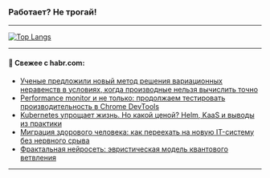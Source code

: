 ### Работает? Не трогай!

---
<!--
#### 🛠️ Technical stack:

![Java](https://img.shields.io/badge/Java-informational?logo=Oracle&style=flat&logoColor=white&color=FF4500)
![Kotlin](https://img.shields.io/badge/Kotlin-informational?logo=Kotlin&style=flat&logoColor=white&color=774D97)
![TS](https://img.shields.io/badge/TypeScript-informational?logo=typeScript&style=flat&logoColor=black&color=017acc)
![Python](https://img.shields.io/badge/Python-informational?logo=Python&style=flat&logoColor=black&color=ffdd54) <br>
![Spring](https://img.shields.io/badge/Spring-informational?logo=Spring&style=flat&logoColor=white&color=6DB33F) 
![SpringBoot](https://img.shields.io/badge/SpringBoot-informational?logo=SpringBoot&style=flat&logoColor=white&color=6DB33F)
![Nest](https://img.shields.io/badge/NestJS-informational?logo=NestJS&style=flat&logoColor=white&color=E0234E) 
![NodeJS](https://img.shields.io/badge/NodeJS-informational?logo=node.js&style=flat&logoColor=white&color=70A760)<br>
![PostgreSQL](https://img.shields.io/badge/PostgreSQL-informational?logo=PostgreSQL&style=flat&logoColor=white&color=DAA520)
![MongoDB](https://img.shields.io/badge/MongoDB-informational?logo=MongoDB&style=flat&logoColor=white&color=870000)
![Apache](https://img.shields.io/badge/Apache-informational?logo=apache&style=flat&logoColor=white&color=f74e28)

___ 
-->

<!--- #### 🛠️ : --->

[![Top Langs](https://github-readme-stats-82jvfl3w3-advtsettinggmailcoms-projects.vercel.app/api/top-langs/?username=zloylis&langs_count=10&hide_title=true&title_color=e6edf3&size_weight=0.5&count_weight=0.5&layout=compact&hide_progress=true&hide_border=true&theme=dracula&hide=css,makefile,cmake)](https://github.com/zloylis)

<!---


####  :octocat:&nbsp;&nbsp; Статистика:

![GitHub stats](https://github-readme-stats-u2qms2cxw-advtsettinggmailcoms-projects.vercel.app/api?username=zloylis&show_icons=true&hide_border=true&theme=dracula&title_color=e6edf3&include_all_commits=true&count_private=true&hide_rank=false&hide_title=true&rank_icon=github)
-->
---

#### 💬 Свежее с habr.com:

<!-- BLOG-POST-LIST:START -->
- [Ученые предложили новый метод решения вариационных неравенств в условиях, когда производные нельзя вычислить точно](https://habr.com/ru/articles/944440/?utm_source=habrahabr&utm_medium=rss&utm_campaign=944440)
- [Performance monitor и не только: продолжаем тестировать производительность в Chrome DevTools](https://habr.com/ru/companies/sberbank/articles/950294/?utm_source=habrahabr&utm_medium=rss&utm_campaign=950294)
- [Kubernetes упрощает жизнь. Но какой ценой? Helm, KaaS и выводы из практики](https://habr.com/ru/companies/runity/articles/950492/?utm_source=habrahabr&utm_medium=rss&utm_campaign=950492)
- [Миграция здорового человека: как переехать на новую IT-систему без нервного срыва](https://habr.com/ru/companies/itarena/articles/950534/?utm_source=habrahabr&utm_medium=rss&utm_campaign=950534)
- [Фрактальная нейросеть: эвристическая модель квантового ветвления](https://habr.com/ru/articles/950522/?utm_source=habrahabr&utm_medium=rss&utm_campaign=950522)
<!-- BLOG-POST-LIST:END -->

---
